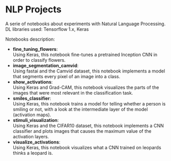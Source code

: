 # NLP Projects

A serie of notebooks about experiments with Natural Language Processing. <br>
DL libraries used: Tensorflow 1.x, Keras

Notebooks description:

 - **fine_tuning_flowers**: <br>
 Using Keras, this notebook fine-tunes a pretrained Inception CNN in order to classify flowers.
 - **image_segmentation_camvid**: <br>
 Using fastai and the Camvid dataset, this notebook implements a model that segments every pixel of an image into a class.
 - **show_activations**: <br>
 Using Keras and Grad-CAM, this notebook visualizes the parts of the images that were most relevant in the classification task.
 - **smiles_classifier**: <br>
 Using Keras, this notebook trains a model for telling whether a person is smiling or not, with a look at the intermediate layer of the model (activation maps).
 - **stimuli_visualization**: <br>
 Using Keras and the CIFAR10 dataset, this notebook implements a CNN classifier and plots images that causes the maximum value of the activation layers.
 - **visualize_activations**: <br>
 Using Keras, this notebook visualizes what a CNN trained on leopards thinks a leopard is.
